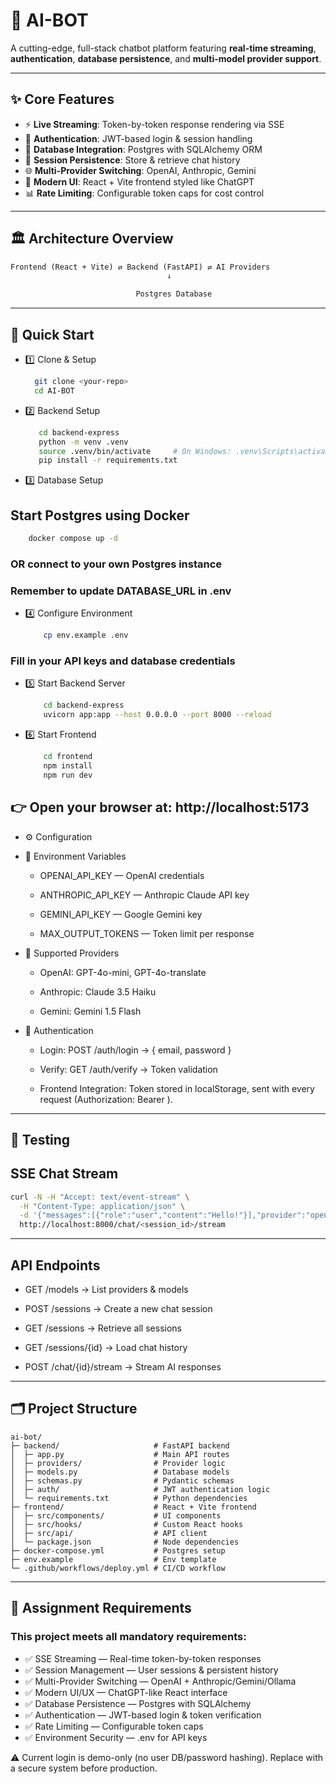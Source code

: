 # 🤖 AI-BOT 

A cutting-edge, full-stack chatbot platform featuring  **real-time streaming**, **authentication**, **database persistence**, and **multi-model provider support**.

---

## ✨ Core Features

- ⚡ **Live Streaming**: Token-by-token response rendering via SSE  
- 🔑 **Authentication**: JWT-based login & session handling  
- 💾 **Database Integration**: Postgres with SQLAlchemy ORM  
- 🔄 **Session Persistence**: Store & retrieve chat history  
- 🌐 **Multi-Provider Switching**: OpenAI, Anthropic, Gemini 
- 🎨 **Modern UI**: React + Vite frontend styled like ChatGPT  
- 📊 **Rate Limiting**: Configurable token caps for cost control  

---

## 🏛 Architecture Overview

```txt
Frontend (React + Vite) ⇄ Backend (FastAPI) ⇄ AI Providers
                                   ↓

                            Postgres Database
```

---

## 🚀 Quick Start

- 1️⃣ Clone & Setup
  ``` bash
    git clone <your-repo>
    cd AI-BOT
  ```
- 2️⃣ Backend Setup
  ``` bash
     cd backend-express
     python -m venv .venv
     source .venv/bin/activate     # On Windows: .venv\Scripts\activate
     pip install -r requirements.txt
  ```

- 3️⃣ Database Setup
## Start Postgres using Docker
 ``` bash
     docker compose up -d
 ```

### OR connect to your own Postgres instance
### Remember to update DATABASE_URL in .env

- 4️⃣ Configure Environment
  ``` bash
      cp env.example .env
  ```
### Fill in your API keys and database credentials

- 5️⃣ Start Backend Server
  ``` bash 
      cd backend-express
      uvicorn app:app --host 0.0.0.0 --port 8000 --reload
  ```

- 6️⃣ Start Frontend
  ``` bash
      cd frontend
      npm install
      npm run dev
  ```

## 👉 Open your browser at: http://localhost:5173

- ⚙️ Configuration
- 🔑 Environment Variables

    - OPENAI_API_KEY — OpenAI credentials

    - ANTHROPIC_API_KEY — Anthropic Claude API key

    - GEMINI_API_KEY — Google Gemini key

    - MAX_OUTPUT_TOKENS — Token limit per response

- 🤝 Supported Providers

   - OpenAI: GPT-4o-mini, GPT-4o-translate

   - Anthropic: Claude 3.5 Haiku

   - Gemini: Gemini 1.5 Flash


- 🔐 Authentication

  - Login: POST /auth/login → { email, password }

  - Verify: GET /auth/verify → Token validation

   - Frontend Integration: Token stored in localStorage, sent with every request (Authorization: Bearer <token>).

---

## 🧪 Testing

## SSE Chat Stream
``` bash
curl -N -H "Accept: text/event-stream" \
  -H "Content-Type: application/json" \
  -d '{"messages":[{"role":"user","content":"Hello!"}],"provider":"openai","model":"gpt-4o-mini"}' \
  http://localhost:8000/chat/<session_id>/stream
```
---

## API Endpoints

 - GET /models → List providers & models

 - POST /sessions → Create a new chat session

 - GET /sessions → Retrieve all sessions

 - GET /sessions/{id} → Load chat history

 - POST /chat/{id}/stream → Stream AI responses
   
---
## 🗂 Project Structure
```
ai-bot/
├─ backend/                     # FastAPI backend 
│  ├─ app.py                    # Main API routes 
│  ├─ providers/                # Provider logic
│  ├─ models.py                 # Database models 
│  ├─ schemas.py                # Pydantic schemas
│  ├─ auth/                     # JWT authentication logic
│  └─ requirements.txt          # Python dependencies
├─ frontend/                    # React + Vite frontend
│  ├─ src/components/           # UI components
│  ├─ src/hooks/                # Custom React hooks
│  ├─ src/api/                  # API client
│  └─ package.json              # Node dependencies
├─ docker-compose.yml           # Postgres setup
├─ env.example                  # Env template
└─ .github/workflows/deploy.yml # CI/CD workflow
```
---
## 🎯 Assignment Requirements

### This project meets all mandatory requirements:

- ✅ SSE Streaming — Real-time token-by-token responses
- ✅ Session Management — User sessions & persistent history
- ✅ Multi-Provider Switching — OpenAI + Anthropic/Gemini/Ollama
- ✅ Modern UI/UX — ChatGPT-like React interface
- ✅ Database Persistence — Postgres with SQLAlchemy
- ✅ Authentication — JWT-based login & token verification
- ✅ Rate Limiting — Configurable token caps
- ✅ Environment Security — .env for API keys


⚠️ Current login is demo-only (no user DB/password hashing). Replace with a secure system before production.
